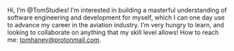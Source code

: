 Hi, I’m @TomStudies!
I’m interested in building a masterful understanding of software engineering and development for myself, which I can one day use to advance my career in the aviation industry.
I’m very hungry to learn, and looking to collaborate on anything that my skill level allows!
How to reach me: tomhaney@protonmail.com.
